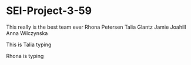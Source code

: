 # SEI-Project-3-59

This really is the best team ever
Rhona Petersen
Talia Glantz
Jamie Joahill
Anna Wilczynska

This is Talia typing

Rhona is typing